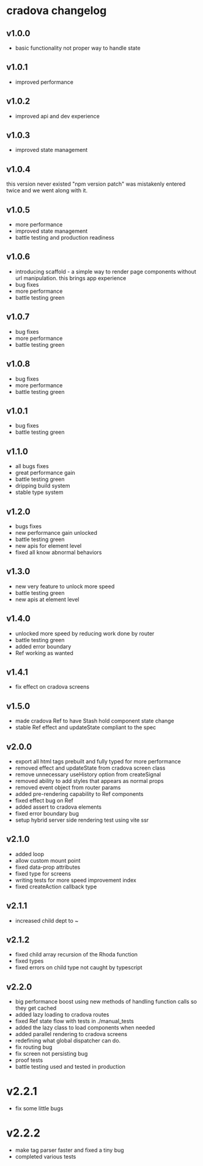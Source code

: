 # cradova changelog

## v1.0.0

- basic functionality not proper way to handle state

## v1.0.1

- improved performance

## v1.0.2

- improved api and dev experience

## v1.0.3

- improved state management

## v1.0.4

this version never existed
"npm version patch" was mistakenly entered twice
and we went along with it.

## v1.0.5

- more performance
- improved state management
- battle testing and production readiness

## v1.0.6

- introducing scaffold - a simple way to render page components
  without url manipulation.
  this brings app experience
- bug fixes
- more performance
- battle testing green

## v1.0.7

- bug fixes
- more performance
- battle testing green

## v1.0.8

- bug fixes
- more performance
- battle testing green

## v1.0.1

- bug fixes
- battle testing green

## v1.1.0

- all bugs fixes
- great performance gain
- battle testing green
- dripping build system
- stable type system

## v1.2.0

- bugs fixes
- new performance gain unlocked
- battle testing green
- new apis for element level
- fixed all know abnormal behaviors

## v1.3.0

- new very feature to unlock more speed
- battle testing green
- new apis at element level

## v1.4.0

- unlocked more speed by reducing work done by router
- battle testing green
- added error boundary
- Ref working as wanted

## v1.4.1

- fix effect on cradova screens

## v1.5.0

- made cradova Ref to have Stash hold component state change
- stable Ref effect and updateState compliant to the spec

## v2.0.0

- export all html tags prebuilt and fully typed for more performance
- removed effect and updateState from cradova screen class
- remove unnecessary useHistory option from createSignal
- removed ability to add styles that appears as normal props
- removed event object from router params
- added pre-rendering capability to Ref components
- fixed effect bug on Ref
- added assert to cradova elements
- fixed error boundary bug
- setup hybrid server side rendering test using vite ssr

## v2.1.0

- added loop
- allow custom mount point
- fixed data-prop attributes
- fixed type for screens
- writing tests for more speed improvement index
- fixed createAction callback type

## v2.1.1

- increased child dept to ~

## v2.1.2

- fixed child array recursion of the Rhoda function
- fixed types
- fixed errors on child type not caught by typescript

## v2.2.0

- big performance boost using new methods of handling function calls so they get cached
- added lazy loading to cradova routes
- fixed Ref state flow with tests in ./manual_tests
- added the lazy class to load components when needed
- added parallel rendering to cradova screens
- redefining what global dispatcher can do.
- fix routing bug
- fix screen not persisting bug
- proof tests
- battle testing used and tested in production

# v2.2.1

- fix some little bugs

# v2.2.2

- make tag parser faster and fixed a tiny bug
- completed various tests
